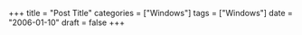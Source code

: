 +++
title = "Post Title"
categories = ["Windows"]
tags = ["Windows"]
date = "2006-01-10"
draft = false
+++
